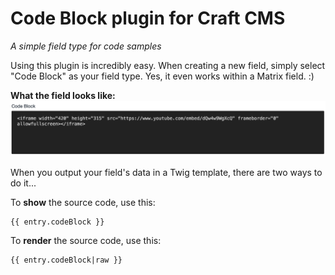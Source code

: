# Code Block plugin for Craft CMS

_A simple field type for code samples_

Using this plugin is incredibly easy. When creating a new field, simply select "Code Block" as your field type. Yes, it even works within a Matrix field. :)

**What the field looks like:**
![](README-images/example-field.png)

When you output your field's data in a Twig template, there are two ways to do it...

To **show** the source code, use this:

    {{ entry.codeBlock }}

To **render** the source code, use this:

    {{ entry.codeBlock|raw }}
